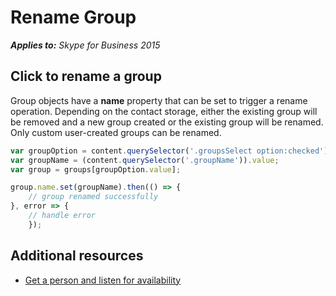 
# Rename Group


 _**Applies to:** Skype for Business 2015_

## Click to rename a group

Group objects have a **name** property that can be set to trigger a rename operation.  Depending on the contact storage, either the existing group will be removed and a new group created or the existing group will be renamed.  Only custom user-created groups can be renamed.

```js
var groupOption = content.querySelector('.groupsSelect option:checked');
var groupName = (content.querySelector('.groupName')).value;
var group = groups[groupOption.value];

group.name.set(groupName).then(() => {
    // group renamed successfully
}, error => {
    // handle error
    });
```

## Additional resources

- [Get a person and listen for availability](ListenForAvailability.md)
